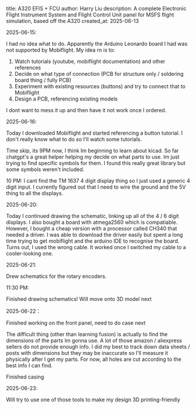 title: A320 EFIS + FCU
author: Harry Liu
description: A complete Electronic Flight Instrument System and Flight Control Unit panel for MSFS flight simulation, based off the A320
created_at: 2025-06-13

2025-06-15:

I had no idea what to do. Apparently the Arduino Leonardo board I had was not supported by Mobiflight. My idea rn is to:

1. Watch tutorials (youtube, mobiflight documentation) and other references
2. Decide on what type of connection (PCB for structure only / soldering board thing / fully PCB)
3. Experiment with existing resources (buttons) and try to connect that to Mobiflight
4. Design a PCB, referencing existing models

I dont want to mess it up and then have it not work once I ordered.

2025-06-16:

Today I downloaded Mobiflight and started referencing a button tutorial. I don't really know what to do so I'll watch some tutorials.

Time skip, its 9PM now, I think Im beginning to learn about kicad. So far chatgpt's a great helper helping my decide on what parts to use. Im just trying to find specific symbols for them. I found this really great library but some symbols weren't included. 

10 PM: I cant find the TM 1637 4 digit display thing so I just used a generic 4 digit input. I currently figured out that I need to wire the ground and the 5V thing to all the displays.

2025-06-20:

Today I continued drawing the schematic, linking up all of the 4 / 6 digit displays. I also bought a board with atmega2560 which is compatiable. However, I bought a cheap version with a processor called CH340 that needed a driver. I was able to download the driver easily but spent a long time trying to get mobiflight and the arduino IDE to recognise the board. Turns out, I used the wrong cable. It worked once I switched my cable to a cooler-looking one.

2025-06-21:

Drew schematics for the rotary encoders.

11:30 PM:

Finished drawing schematics! Will move onto 3D model next

2025-06-22：

Finished working on the front panel, need to do case next

The difficult thing (other than learning fusion) is actually to find the dimensions of the parts Im gonna use. A lot of those amazon / aliexpress sellers do not provide enough info. I did my best to track down data sheets / posts with dimensions but they may be inaccurate so I'll measure it physically after I get my parts. For now, all holes are cut according to the best info I can find.

Finished casing

2025-06-23: 

Will try to use one of those tools to make my design 3D printing-friendly